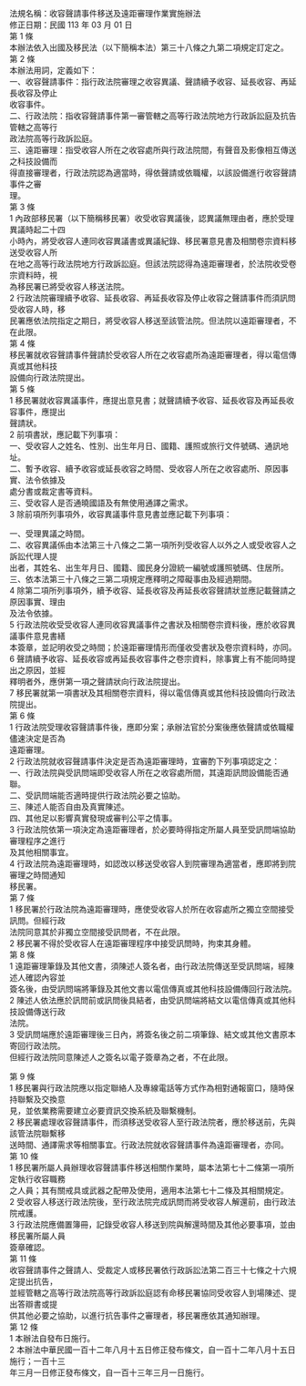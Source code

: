 法規名稱：收容聲請事件移送及遠距審理作業實施辦法  
修正日期：民國 113 年 03 月 01 日  
第 1 條  
本辦法依入出國及移民法（以下簡稱本法）第三十八條之九第二項規定訂定之。  
第 2 條  
本辦法用詞，定義如下：  
一、收容聲請事件：指行政法院審理之收容異議、聲請續予收容、延長收容、再延長收容及停止  
收容事件。  
二、行政法院：指收容聲請事件第一審管轄之高等行政法院地方行政訴訟庭及抗告管轄之高等行  
政法院高等行政訴訟庭。  
三、遠距審理：指受收容人所在之收容處所與行政法院間，有聲音及影像相互傳送之科技設備而  
得直接審理者，行政法院認為適當時，得依聲請或依職權，以該設備進行收容聲請事件之審  
理。  
第 3 條  
1 內政部移民署（以下簡稱移民署）收受收容異議後，認異議無理由者，應於受理異議時起二十四  
小時內，將受收容人連同收容異議書或異議紀錄、移民署意見書及相關卷宗資料移送受收容人所  
在地之高等行政法院地方行政訴訟庭。但該法院認得為遠距審理者，於法院收受卷宗資料時，視  
為移民署已將受收容人移送法院。  
2 行政法院審理續予收容、延長收容、再延長收容及停止收容之聲請事件而須訊問受收容人時，移  
民署應依法院指定之期日，將受收容人移送至該管法院。但法院以遠距審理者，不在此限。  
第 4 條  
移民署就收容聲請事件聲請於受收容人所在之收容處所為遠距審理者，得以電信傳真或其他科技  
設備向行政法院提出。  
第 5 條  
1 移民署就收容異議事件，應提出意見書；就聲請續予收容、延長收容及再延長收容事件，應提出  
聲請狀。  
2 前項書狀，應記載下列事項：  
一、受收容人之姓名、性別、出生年月日、國籍、護照或旅行文件號碼、通訊地址。  
二、暫予收容、續予收容或延長收容之時間、受收容人所在之收容處所、原因事實、法令依據及  
處分書或裁定書等資料。  
三、受收容人是否通曉國語及有無使用通譯之需求。  
3 除前項所列事項外，收容異議事件意見書並應記載下列事項：  


一、受理異議之時間。  
二、收容異議係由本法第三十八條之二第一項所列受收容人以外之人或受收容人之訴訟代理人提  
出者，其姓名、出生年月日、國籍、國民身分證統一編號或護照號碼、住居所。  
三、依本法第三十八條之三第二項規定應釋明之障礙事由及經過期間。  
4 除第二項所列事項外，續予收容、延長收容及再延長收容聲請狀並應記載聲請之原因事實、理由  
及法令依據。  
5 行政法院收受受收容人連同收容異議事件之書狀及相關卷宗資料後，應於收容異議事件意見書繕  
本簽章，並記明收受之時間；於遠距審理情形而僅收受書狀及卷宗資料時，亦同。  
6 聲請續予收容、延長收容或再延長收容事件之卷宗資料，除事實上有不能同時提出之原因，並經  
釋明者外，應併第一項之聲請狀向行政法院提出。  
7 移民署就第一項書狀及其相關卷宗資料，得以電信傳真或其他科技設備向行政法院提出。  
第 6 條  
1 行政法院受理收容聲請事件後，應即分案；承辦法官於分案後應依聲請或依職權儘速決定是否為  
遠距審理。  
2 行政法院就收容聲請事件決定是否為遠距審理時，宜審酌下列事項認定之：  
一、行政法院與受訊問端即受收容人所在之收容處所間，其遠距訊問設備能否通聯。  
二、受訊問端能否適時提供行政法院必要之協助。  
三、陳述人能否自由及真實陳述。  
四、其他足以影響真實發現或審判公平之情事。  
3 行政法院依第一項決定為遠距審理者，於必要時得指定所屬人員至受訊問端協助審理程序之進行  
及其他相關事宜。  
4 行政法院為遠距審理時，如認改以移送受收容人到院審理為適當者，應即將到院審理之時間通知  
移民署。  
第 7 條  
1 移民署於行政法院為遠距審理時，應使受收容人於所在收容處所之獨立空間接受訊問。但經行政  
法院同意其於非獨立空間接受訊問者，不在此限。  
2 移民署不得於受收容人在遠距審理程序中接受訊問時，拘束其身體。  
第 8 條  
1 遠距審理筆錄及其他文書，須陳述人簽名者，由行政法院傳送至受訊問端，經陳述人確認內容並  
簽名後，由受訊問端將筆錄及其他文書以電信傳真或其他科技設備傳回行政法院。  
2 陳述人依法應於訊問前或訊問後具結者，由受訊問端將結文以電信傳真或其他科技設備傳送行政  
法院。  
3 受訊問端應於遠距審理後三日內，將簽名後之前二項筆錄、結文或其他文書原本寄回行政法院。  
但經行政法院同意陳述人之簽名以電子簽章為之者，不在此限。  


第 9 條  
1 移民署與行政法院應以指定聯絡人及專線電話等方式作為相對通報窗口，隨時保持聯繫及交換意  
見，並依業務需要建立必要資訊交換系統及聯繫機制。  
2 移民署處理收容聲請事件，而須移送受收容人至行政法院者，應於移送前，先與該管法院聯繫移  
送時間、通譯需求等相關事宜。行政法院就收容聲請事件為遠距審理者，亦同。  
第 10 條  
1 移民署所屬人員辦理收容聲請事件移送相關作業時，屬本法第七十二條第一項所定執行收容職務  
之人員；其有關戒具或武器之配帶及使用，適用本法第七十二條及其相關規定。  
2 受收容人移送行政法院後，至行政法院完成訊問而將受收容人解還前，由行政法院戒護。  
3 行政法院應備置簿冊，記錄受收容人移送到院與解還時間及其他必要事項，並由移民署所屬人員  
簽章確認。  
第 11 條  
收容聲請事件之聲請人、受裁定人或移民署依行政訴訟法第二百三十七條之十六規定提出抗告，  
並經管轄之高等行政法院高等行政訴訟庭認有命移民署協同受收容人到場陳述、提出答辯書或提  
供其他必要之協助，以進行抗告事件之審理者，移民署應依其通知辦理。  
第 12 條  
1 本辦法自發布日施行。  
2 本辦法中華民國一百十二年八月十五日修正發布條文，自一百十二年八月十五日施行；一百十三  
年三月一日修正發布條文，自一百十三年三月一日施行。  


